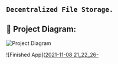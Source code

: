 ## ``` Decentralized File Storage. ```


## 🔧 Project Diagram:
![Project Diagram](https://i.gyazo.com/2738ea6743a40036756b1b5714ab9fa8.png)

![Finished App]([2021-11-08 21_22_26-](https://user-images.githubusercontent.com/49402828/140807580-a9cf4d7a-c9c5-4c61-986b-823e9a69c2ae.png)
